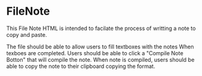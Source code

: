 # FileNote
This File Note HTML is intended to facilate the process of writting a note to copy and paste.

The file should be able to allow users to fill textboxes with the notes
When texboes are completed. Users should be able to click a "Compile Note Botton" that will compile the note.
When note is compiled, users should be able to copy the note to their clipboard copying the format.
